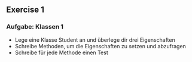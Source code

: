 ## Exercise 1
### Aufgabe: Klassen 1
- Lege eine Klasse Student an und überlege dir drei Eigenschaften
- Schreibe Methoden, um die Eigenschaften zu setzen und abzufragen
- Schreibe für jede Methode einen Test